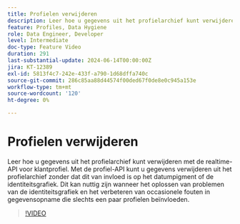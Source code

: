 ```yaml
---
title: Profielen verwijderen
description: Leer hoe u gegevens uit het profielarchief kunt verwijderen met de realtime-API voor klantprofiel. Met de profiel-API kunt u gegevens verwijderen uit het profielarchief zonder dat dit van invloed is op het datumpigment of de identiteitsgrafiek. Dit kan nuttig zijn wanneer het oplossen van problemen van de identiteitsgrafiek en het verbeteren van occasionele fouten in gegevensopname die slechts een paar profielen beïnvloeden.
feature: Profiles, Data Hygiene
role: Data Engineer, Developer
level: Intermediate
doc-type: Feature Video
duration: 291
last-substantial-update: 2024-06-14T00:00:00Z
jira: KT-12389
exl-id: 5813f4c7-242e-433f-a790-1d68dffa740c
source-git-commit: 286c85aa88d44574f00ded67f0de8e0c945a153e
workflow-type: tm+mt
source-wordcount: '120'
ht-degree: 0%

---
```


# Profielen verwijderen

Leer hoe u gegevens uit het profielarchief kunt verwijderen met de realtime-API voor klantprofiel. Met de profiel-API kunt u gegevens verwijderen uit het profielarchief zonder dat dit van invloed is op het datumpigment of de identiteitsgrafiek. Dit kan nuttig zijn wanneer het oplossen van problemen van de identiteitsgrafiek en het verbeteren van occasionele fouten in gegevensopname die slechts een paar profielen beïnvloeden.

>[!VIDEO](https://video.tv.adobe.com/v/3429807/?learn=on&enablevpops)
